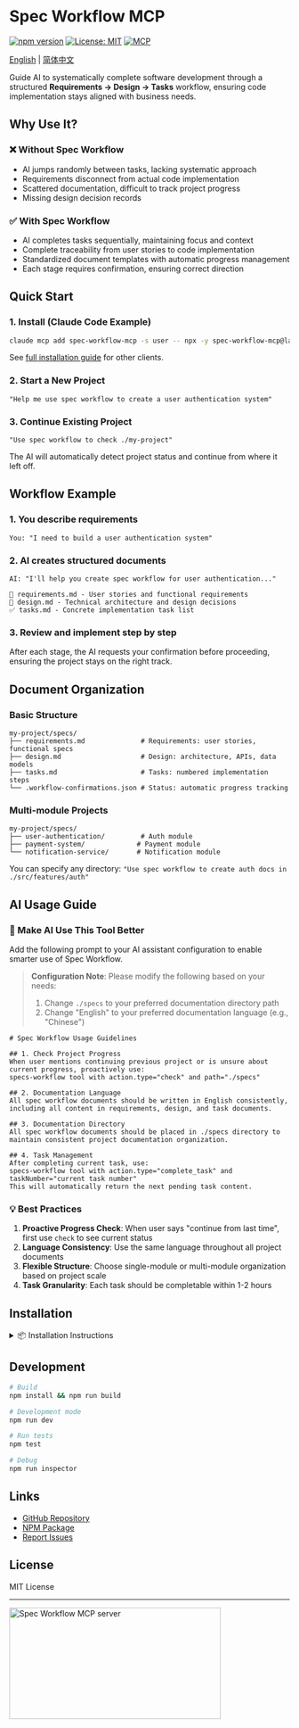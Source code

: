 # Spec Workflow MCP

[![npm version](https://img.shields.io/npm/v/spec-workflow-mcp.svg)](https://www.npmjs.com/package/spec-workflow-mcp)
[![License: MIT](https://img.shields.io/badge/License-MIT-yellow.svg)](https://opensource.org/licenses/MIT)
[![MCP](https://img.shields.io/badge/MCP-Compatible-blue)](https://modelcontextprotocol.com)

[English](https://github.com/kingkongshot/specs-workflow-mcp/blob/main/README.md) | [简体中文](https://github.com/kingkongshot/specs-workflow-mcp/blob/main/README-zh.md)

Guide AI to systematically complete software development through a structured **Requirements → Design → Tasks** workflow, ensuring code implementation stays aligned with business needs.

## Why Use It?

### ❌ Without Spec Workflow
- AI jumps randomly between tasks, lacking systematic approach
- Requirements disconnect from actual code implementation
- Scattered documentation, difficult to track project progress
- Missing design decision records

### ✅ With Spec Workflow
- AI completes tasks sequentially, maintaining focus and context
- Complete traceability from user stories to code implementation
- Standardized document templates with automatic progress management
- Each stage requires confirmation, ensuring correct direction

## Quick Start

### 1. Install (Claude Code Example)
```bash
claude mcp add spec-workflow-mcp -s user -- npx -y spec-workflow-mcp@latest
```

See [full installation guide](#installation) for other clients.

### 2. Start a New Project
```
"Help me use spec workflow to create a user authentication system"
```

### 3. Continue Existing Project
```
"Use spec workflow to check ./my-project"
```

The AI will automatically detect project status and continue from where it left off.

## Workflow Example

### 1. You describe requirements
```
You: "I need to build a user authentication system"
```

### 2. AI creates structured documents
```
AI: "I'll help you create spec workflow for user authentication..."

📝 requirements.md - User stories and functional requirements
🎨 design.md - Technical architecture and design decisions
✅ tasks.md - Concrete implementation task list
```

### 3. Review and implement step by step
After each stage, the AI requests your confirmation before proceeding, ensuring the project stays on the right track.

## Document Organization

### Basic Structure
```
my-project/specs/
├── requirements.md              # Requirements: user stories, functional specs
├── design.md                    # Design: architecture, APIs, data models
├── tasks.md                     # Tasks: numbered implementation steps
└── .workflow-confirmations.json # Status: automatic progress tracking
```

### Multi-module Projects
```
my-project/specs/
├── user-authentication/         # Auth module
├── payment-system/             # Payment module
└── notification-service/       # Notification module
```

You can specify any directory: `"Use spec workflow to create auth docs in ./src/features/auth"`

## AI Usage Guide

### 🤖 Make AI Use This Tool Better

Add the following prompt to your AI assistant configuration to enable smarter use of Spec Workflow.

> **Configuration Note**: Please modify the following based on your needs:
> 1. Change `./specs` to your preferred documentation directory path
> 2. Change "English" to your preferred documentation language (e.g., "Chinese")

```
# Spec Workflow Usage Guidelines

## 1. Check Project Progress
When user mentions continuing previous project or is unsure about current progress, proactively use:
specs-workflow tool with action.type="check" and path="./specs"

## 2. Documentation Language
All spec workflow documents should be written in English consistently, including all content in requirements, design, and task documents.

## 3. Documentation Directory
All spec workflow documents should be placed in ./specs directory to maintain consistent project documentation organization.

## 4. Task Management
After completing current task, use:
specs-workflow tool with action.type="complete_task" and taskNumber="current task number"
This will automatically return the next pending task content.
```

### 💡 Best Practices

1. **Proactive Progress Check**: When user says "continue from last time", first use `check` to see current status
2. **Language Consistency**: Use the same language throughout all project documents
3. **Flexible Structure**: Choose single-module or multi-module organization based on project scale
4. **Task Granularity**: Each task should be completable within 1-2 hours

## Installation

<details>
<summary>📦 Installation Instructions</summary>

### Requirements

- Node.js ≥ v18.0.0
- npm or yarn
- Claude Desktop or any MCP-compatible client

### Install in Different MCP Clients

#### Claude Code (Recommended)

Use the Claude CLI to add the MCP server:

```bash
claude mcp add spec-workflow-mcp -s user -- npx -y spec-workflow-mcp@latest
```

#### Claude Desktop

Add to your Claude Desktop configuration:
- macOS: `~/Library/Application Support/Claude/claude_desktop_config.json`
- Windows: `%APPDATA%/Claude/claude_desktop_config.json`
- Linux: `~/.config/Claude/claude_desktop_config.json`

```json
{
  "mcpServers": {
    "spec-workflow": {
      "command": "npx",
      "args": ["-y", "spec-workflow-mcp@latest"]
    }
  }
}
```

#### Cursor

Add to your Cursor configuration (`~/.cursor/config.json`):

```json
{
  "mcpServers": {
    "spec-workflow": {
      "command": "npx",
      "args": ["-y", "spec-workflow-mcp@latest"]
    }
  }
}
```

#### Cline

Use Cline's MCP server management UI to add the server:

1. Open VS Code with Cline extension
2. Open Cline settings (gear icon)
3. Navigate to MCP Servers section
4. Add new server with:
   - Command: `npx`
   - Arguments: `-y spec-workflow-mcp@latest`

#### Windsurf (Codeium)

Add to your Windsurf configuration (`~/.codeium/windsurf/mcp_config.json`):

```json
{
  "mcpServers": {
    "spec-workflow": {
      "command": "npx",
      "args": ["-y", "spec-workflow-mcp@latest"],
      "env": {},
      "autoApprove": [],
      "disabled": false,
      "timeout": 60,
      "transportType": "stdio"
    }
  }
}
```

#### VS Code (with MCP extension)

Add to your VS Code settings (`settings.json`):

```json
{
  "mcp.servers": {
    "spec-workflow": {
      "command": "npx",
      "args": ["-y", "spec-workflow-mcp@latest"]
    }
  }
}
```

#### Zed

Add to your Zed configuration (`~/.config/zed/settings.json`):

```json
{
  "assistant": {
    "version": "2",
    "mcp": {
      "servers": {
        "spec-workflow": {
          "command": "npx",
          "args": ["-y", "spec-workflow-mcp@latest"]
        }
      }
    }
  }
}
```

### Install from Source

```bash
git clone https://github.com/kingkongshot/specs-mcp.git
cd specs-mcp
npm install
npm run build
```

Then add to Claude Desktop configuration:

```json
{
  "mcpServers": {
    "spec-workflow": {
      "command": "node",
      "args": ["/absolute/path/to/specs-mcp/dist/index.js"]
    }
  }
}
```

</details>


## Development

```bash
# Build
npm install && npm run build

# Development mode
npm run dev

# Run tests
npm test

# Debug
npm run inspector
```

## Links

- [GitHub Repository](https://github.com/kingkongshot/specs-mcp)
- [NPM Package](https://www.npmjs.com/package/spec-workflow-mcp)
- [Report Issues](https://github.com/kingkongshot/specs-mcp/issues)

## License

MIT License

---

<a href="https://glama.ai/mcp/servers/@kingkongshot/specs-workflow-mcp">
  <img width="380" height="200" src="https://glama.ai/mcp/servers/@kingkongshot/specs-workflow-mcp/badge" alt="Spec Workflow MCP server" />
</a>